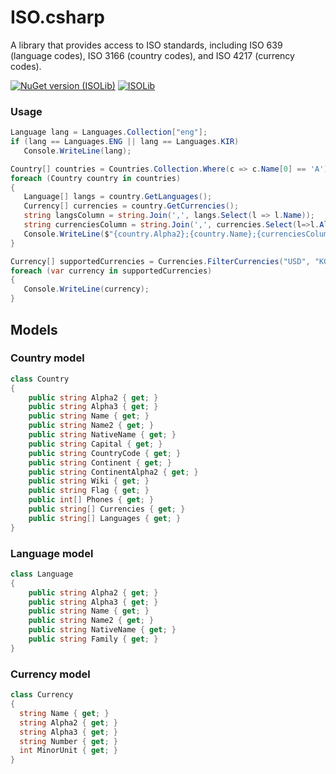 # ISO.csharp

A library that provides access to ISO standards, including ISO 639 (language codes), ISO 3166 (country codes), and ISO 4217 (currency codes).


[![NuGet version (ISOLib)](https://img.shields.io/nuget/v/ISOLib.svg?style=flat-square)](https://www.nuget.org/packages/ISOLib/)
[![ISOLib](https://github.com/AlexanderIbraimov/ISO.csharp/actions/workflows/dotnet.yml/badge.svg)](https://github.com/AlexanderIbraimov/ISO.csharp/actions/workflows/dotnet.yml)

### Usage

   ```csharp
Language lang = Languages.Collection["eng"];
if (lang == Languages.ENG || lang == Languages.KIR)
      Console.WriteLine(lang);

Country[] countries = Countries.Collection.Where(c => c.Name[0] == 'A').ToArray();
foreach (Country country in countries)
{
      Language[] langs = country.GetLanguages();
      Currency[] currencies = country.GetCurrencies();
      string langsColumn = string.Join(',', langs.Select(l => l.Name));
      string currenciesColumn = string.Join(',', currencies.Select(l=>l.Alpha3));
      Console.WriteLine($"{country.Alpha2};{country.Name};{currenciesColumn};{langsColumn}");
}

Currency[] supportedCurrencies = Currencies.FilterCurrencies("USD", "KGS", "RUB");
foreach (var currency in supportedCurrencies)
{
      Console.WriteLine(currency);   
}
   ```

## Models

### Country model

  ```csharp
class Country
{
      public string Alpha2 { get; }
      public string Alpha3 { get; }
      public string Name { get; }
      public string Name2 { get; }
      public string NativeName { get; }
      public string Capital { get; }
      public string CountryCode { get; }
      public string Continent { get; }
      public string ContinentAlpha2 { get; }
      public string Wiki { get; }
      public string Flag { get; }
      public int[] Phones { get; }
      public string[] Currencies { get; }
      public string[] Languages { get; }
}
   ```
   
### Language model

  ```csharp
class Language
{
      public string Alpha2 { get; }
      public string Alpha3 { get; }
      public string Name { get; }
      public string Name2 { get; }
      public string NativeName { get; }
      public string Family { get; }
}
   ```
### Currency model

  ```csharp
class Currency
{
    string Name { get; }
    string Alpha2 { get; }
    string Alpha3 { get; }
    string Number { get; }
    int MinorUnit { get; }
}
   ```
